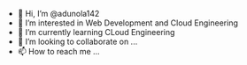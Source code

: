 - 👋 Hi, I’m @adunola142
- 👀 I’m interested in Web Development and Cloud Engineering
- 🌱 I’m currently learning CLoud Engineering
- 💞️ I’m looking to collaborate on ...
- 📫 How to reach me ...

<!---
adunola142/adunola142 is a ✨ special ✨ repository because its `README.md` (this file) appears on your GitHub profile.
You can click the Preview link to take a look at your changes.
--->
